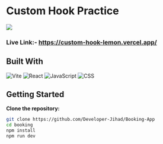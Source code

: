 
# Custom Hook Practice

<img src=https://i.ibb.co/qFxpSTw/Screenshot-2024-01-21-234207.png />

### Live Link:- https://custom-hook-lemon.vercel.app/

## Built With

![Vite](https://img.shields.io/badge/Vite-646CFF.svg?style=for-the-badge&logo=Vite&logoColor=white)
![React](https://img.shields.io/badge/React-61DAFB.svg?style=for-the-badge&logo=React&logoColor=black)
![JavaScript](https://img.shields.io/badge/JavaScript-F7DF1E.svg?style=for-the-badge&logo=JavaScript&logoColor=black)
![CSS](https://img.shields.io/badge/CSS3-1572B6.svg?style=for-the-badge&logo=CSS3&logoColor=white)

## Getting Started

**Clone the repository:**

   ```bash
   git clone https://github.com/Developer-Jihad/Booking-App
   cd booking
   npm install
   npm run dev
   ```
